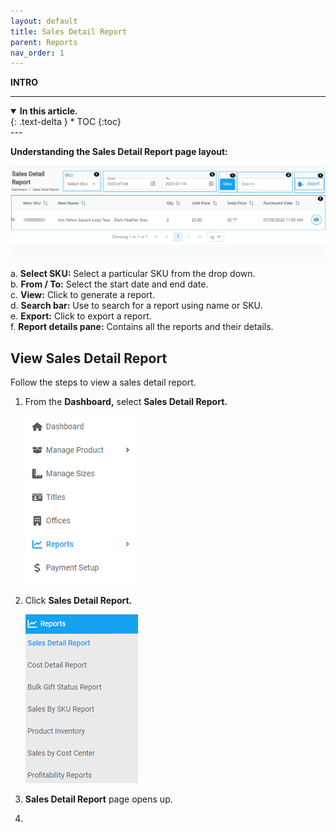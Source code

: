 ```yaml
---
layout: default
title: Sales Detail Report
parent: Reports
nav_order: 1
---
```


<b> INTRO </b>

---

<details open markdown="block">
  <summary>
    <b>In this article.</b>
  </summary>
  {: .text-delta }
* TOC
{:toc}
</details>
---
   
**Understanding the Sales Detail Report page layout:**

   ![sales_report_page](../../images/reports/sales_report_interface.png)

   a. **Select SKU:** Select a particular SKU from the drop down. <br>
   b. **From / To:** Select the start date and end date.<br>
   c. **View:** Click to generate a report.<br>
   d. **Search bar:** Use to search for a report using name or SKU.<br>
   e. **Export:** Click to export a report.<br>
   f. **Report details pane:** Contains all the reports and their details.<br>

## View Sales Detail Report

Follow the steps to view a sales detail report.

1. From the **Dashboard,** select **Sales Detail Report.**

   ![reports_dash](../../images/reports/reports_dash.png)

2. Click **Sales Detail Report.**

   ![sales_details_report](../../images/reports/sd_report.png)

3. **Sales Detail Report** page opens up.



  4. 
